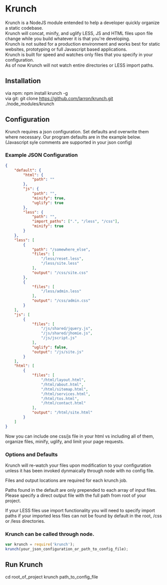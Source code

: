 Krunch
======
Krunch is a NodeJS module entended to help a developer quickly organize a static codebase.  
Krunch will concat, minify, and uglify LESS, JS and HTML files upon file change while you build whatever it is that you're developing.  
Krunch is not suited for a production environment and works best for static websites, prototyping or full Javascript based applications.  
Krunch is built for speed and watches only files that you specify in your configuration.  
As of now Krunch will not watch entire directories or LESS import paths.  

Installation
------------
via npm: npm install krunch -g  
via git: git clone https://github.com/larron/krunch.git ./node_modules/krunch

Configuration
-------------
Krunch requires a json configuration. Set defaults and overwrite them where necessary. Our program defaults are in the example below.  
(Javascript syle comments are supported in your json config)

### Example JSON Configuration

```json
{
    "default": {
        "html": {
            "path": ""
        },
        "js": {
            "path": "",
            "minify": true,
            "uglify": true
        },
        "less": {
            "path": "",
            "import_paths": [".", "/less", "/css"],
            "minify": true
        }
    },
    "less": [
        {
            "path": "/somewhere_else",
            "files": [
                "/less/reset.less",
                "/less/site.less"
            ],
            "output": "/css/site.css"
        },
        {
            "files": [
                "/less/admin.less"
            ],
            "output": "/css/admin.css"
        }
    ],
    "js": [
        {
            "files": [
                "/js/shared/jquery.js",
                "/js/shared/jhomie.js",
                "/js/jscript.js"
            ],
            "uglify": false,
            "output": "/js/site.js"
        }
    ],
    "html": [
        {
            "files": [
                "/html/layout.html",
                "/html/about.html",
                "/html/sitemap.html",
                "/html/services.html",
                "/html/tos.html",
                "/html/contact.html"
            ],
            "output": "/html/site.html"
        }
    ]
}
```

Now you can include one css/js file in your html vs including all of them, organize files, minify, uglify, and limit your page requests.

### Options and Defaults
Krunch will re-watch your files upon modification to your configuration unless it has been invoked dynmaically through node with no config file.

Files and output locations are required for each krunch job.

Paths found in the default are only prepended to each array of input files. Please specify a direct output file with the full path from root of your project.

If your LESS files use import functionality you will need to specify import paths if your imported less files can not be found by default in the root, /css or /less directories.

### Krunch can be called through node.

```javascript
var krunch = require('krunch');
krunch(your_json_configuration_or_path_to_config_file);
```

Run Krunch
----------
cd root_of_project
krunch path_to_config_file

